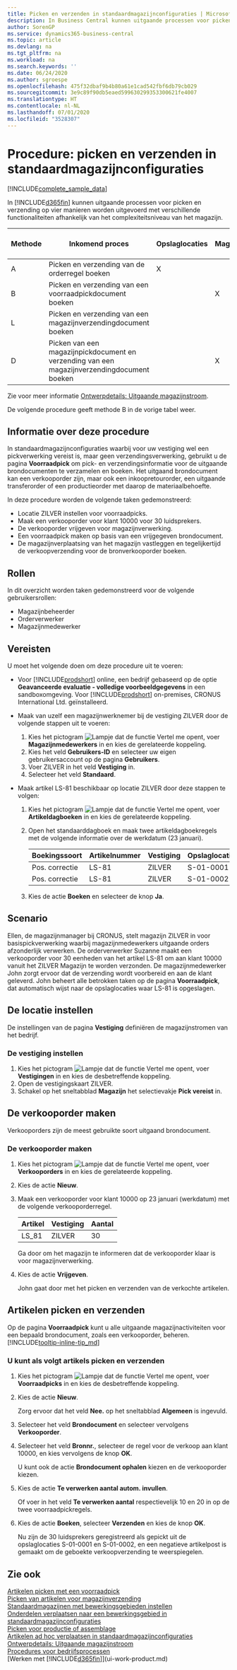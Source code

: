 ```yaml
---
title: Picken en verzenden in standaardmagazijnconfiguraties | Microsoft Docs
description: In Business Central kunnen uitgaande processen voor picken en verzending op vier manieren worden uitgevoerd met verschillende functionaliteiten afhankelijk van het complexiteitsniveau van het magazijn.
author: SorenGP
ms.service: dynamics365-business-central
ms.topic: article
ms.devlang: na
ms.tgt_pltfrm: na
ms.workload: na
ms.search.keywords: ''
ms.date: 06/24/2020
ms.author: sgroespe
ms.openlocfilehash: 475f32dbaf9b4b80a61e1cad542fbf6db79cb029
ms.sourcegitcommit: 3e9c89f90db5eaed599630299353300621fe4007
ms.translationtype: HT
ms.contentlocale: nl-NL
ms.lasthandoff: 07/01/2020
ms.locfileid: "3528307"
---
```

# <a name="walkthrough-picking-and-shipping-in-basic-warehouse-configurations"></a>Procedure: picken en verzenden in standaardmagazijnconfiguraties

[!INCLUDE[complete_sample_data](includes/complete_sample_data.md)]

In [!INCLUDE[d365fin](includes/d365fin_md.md)] kunnen uitgaande processen voor picken en verzending op vier manieren worden uitgevoerd met verschillende functionaliteiten afhankelijk van het complexiteitsniveau van het magazijn.  

|Methode|Inkomend proces|Opslaglocaties|Magazijnpicks|Verzendingen|Complexiteitsniveau (zie [Ontwerpdetails: Magazijninstelling](design-details-warehouse-setup.md))|  
|------------|---------------------|----------|-----------|---------------|--------------------------------------------------------------------------------------------------------------------|  
|A|Picken en verzending van de orderregel boeken|X|||2|  
|B|Picken en verzending van een voorraadpickdocument boeken||X||3|  
|L|Picken en verzending van een magazijnverzendingdocument boeken|||X|5-4-6|  
|D|Picken van een magazijnpickdocument en verzending van een magazijnverzendingdocument boeken||X|X|5-4-6|  

Zie voor meer informatie [Ontwerpdetails: Uitgaande magazijnstroom](design-details-outbound-warehouse-flow.md).  

De volgende procedure geeft methode B in de vorige tabel weer.  

## <a name="about-this-walkthrough"></a>Informatie over deze procedure

In standaardmagazijnconfiguraties waarbij voor uw vestiging wel een pickverwerking vereist is, maar geen verzendingsverwerking, gebruikt u de pagina **Voorraadpick** om pick- en verzendingsinformatie voor de uitgaande brondocumenten te verzamelen en boeken. Het uitgaand brondocument kan een verkooporder zijn, maar ook een inkoopretourorder, een uitgaande transferorder of een productieorder met daarop de materiaalbehoefte.  

In deze procedure worden de volgende taken gedemonstreerd:  

- Locatie ZILVER instellen voor voorraadpicks.  
- Maak een verkooporder voor klant 10000 voor 30 luidsprekers.  
- De verkooporder vrijgeven voor magazijnverwerking.  
- Een voorraadpick maken op basis van een vrijgegeven brondocument.  
- De magazijnverplaatsing van het magazijn vastleggen en tegelijkertijd de verkoopverzending voor de bronverkooporder boeken.  

## <a name="roles"></a>Rollen

In dit overzicht worden taken gedemonstreerd voor de volgende gebruikersrollen:  

- Magazijnbeheerder  
- Orderverwerker  
- Magazijnmedewerker  

## <a name="prerequisites"></a>Vereisten

U moet het volgende doen om deze procedure uit te voeren:  

- Voor [!INCLUDE[prodshort](includes/prodshort.md)] online, een bedrijf gebaseerd op de optie **Geavanceerde evaluatie - volledige voorbeeldgegevens** in een sandboxomgeving. Voor [!INCLUDE[prodshort](includes/prodshort.md)] on-premises, CRONUS International Ltd. geïnstalleerd.  
- Maak van uzelf een magazijnwerknemer bij de vestiging ZILVER door de volgende stappen uit te voeren:  

  1. Kies het pictogram ![Lampje dat de functie Vertel me opent](media/ui-search/search_small.png "Vertel me wat u wilt doen"), voer **Magazijnmedewerkers** in en kies de gerelateerde koppeling.  
  2. Kies het veld **Gebruikers-ID** en selecteer uw eigen gebruikersaccount op de pagina **Gebruikers**.  
  3. Voer ZILVER in het veld **Vestiging** in.  
  4. Selecteer het veld **Standaard**.  

- Maak artikel LS-81 beschikbaar op locatie ZILVER door deze stappen te volgen:  

  1. Kies het pictogram ![Lampje dat de functie Vertel me opent](media/ui-search/search_small.png "Vertel me wat u wilt doen"), voer **Artikeldagboeken** in en kies de gerelateerde koppeling.  
  2. Open het standaarddagboek en maak twee artikeldagboekregels met de volgende informatie over de werkdatum (23 januari).  

        |Boekingssoort|Artikelnummer|Vestiging|Opslaglocatie|Aantal|  
        |----------------|-----------------|-------------------|--------------|--------------|  
        |Pos. correctie|LS-81|ZILVER|S-01-0001|20|  
        |Pos. correctie|LS-81|ZILVER|S-01-0002|20|  

  3. Kies de actie **Boeken** en selecteer de knop **Ja**.  

## <a name="story"></a>Scenario

Ellen, de magazijnmanager bij CRONUS, stelt magazijn ZILVER in voor basispickverwerking waarbij magazijnmedewerkers uitgaande orders afzonderlijk verwerken. De orderverwerker Suzanne maakt een verkooporder voor 30 eenheden van het artikel LS-81 om aan klant 10000 vanuit het ZILVER Magazijn te worden verzonden. De magazijnmedewerker John zorgt ervoor dat de verzending wordt voorbereid en aan de klant geleverd. John beheert alle betrokken taken op de pagina **Voorraadpick**, dat automatisch wijst naar de opslaglocaties waar LS-81 is opgeslagen.  

## <a name="setting-up-the-location"></a>De locatie instellen

De instellingen van de pagina **Vestiging** definiëren de magazijnstromen van het bedrijf.  

### <a name="to-set-up-the-location"></a>De vestiging instellen

1. Kies het pictogram ![Lampje dat de functie Vertel me opent](media/ui-search/search_small.png "Vertel me wat u wilt doen"), voer **Vestigingen** in en kies de desbetreffende koppeling.  
2. Open de vestigingskaart ZILVER.  
3. Schakel op het sneltabblad **Magazijn** het selectievakje **Pick vereist** in.  

## <a name="creating-the-sales-order"></a>De verkooporder maken

Verkooporders zijn de meest gebruikte soort uitgaand brondocument.  

### <a name="to-create-the-sales-order"></a>De verkooporder maken

1. Kies het pictogram ![Lampje dat de functie Vertel me opent](media/ui-search/search_small.png "Vertel me wat u wilt doen"), voer **Verkooporders** in en kies de gerelateerde koppeling.  
2. Kies de actie **Nieuw**.  
3. Maak een verkooporder voor klant 10000 op 23 januari (werkdatum) met de volgende verkooporderregel.  

    |Artikel|Vestiging|Aantal|  
    |----|-------------|--------|  
    |LS_81|ZILVER|30|  

     Ga door om het magazijn te informeren dat de verkooporder klaar is voor magazijnverwerking.  

4. Kies de actie **Vrijgeven**.  

    John gaat door met het picken en verzenden van de verkochte artikelen.  

## <a name="picking-and-shipping-items"></a>Artikelen picken en verzenden

Op de pagina **Voorraadpick** kunt u alle uitgaande magazijnactiviteiten voor een bepaald brondocument, zoals een verkooporder, beheren. [!INCLUDE[tooltip-inline-tip_md](includes/tooltip-inline-tip_md.md)]  

### <a name="to-pick-and-ship-items"></a>U kunt als volgt artikels picken en verzenden

1. Kies het pictogram ![Lampje dat de functie Vertel me opent](media/ui-search/search_small.png "Vertel me wat u wilt doen"), voer **Voorraadpicks** in en kies de desbetreffende koppeling.  
2. Kies de actie **Nieuw**.  

    Zorg ervoor dat het veld **Nee.** op het sneltabblad **Algemeen** is ingevuld.
3. Selecteer het veld **Brondocument** en selecteer vervolgens **Verkooporder**.  
4. Selecteer het veld **Bronnr.**, selecteer de regel voor de verkoop aan klant 10000, en kies vervolgens de knop **OK**.  

    U kunt ook de actie **Brondocument ophalen** kiezen en de verkooporder kiezen.  
5. Kies de actie **Te verwerken aantal autom. invullen**.  

    Of voer in het veld **Te verwerken aantal** respectievelijk 10 en 20 in op de twee voorraadpickregels.  
6. Kies de actie **Boeken**, selecteer **Verzenden** en kies de knop **OK**.  

    Nu zijn de 30 luidsprekers geregistreerd als gepickt uit de opslaglocaties S-01-0001 en S-01-0002, en een negatieve artikelpost is gemaakt om de geboekte verkoopverzending te weerspiegelen.  

## <a name="see-also"></a>Zie ook

[Artikelen picken met een voorraadpick](warehouse-how-to-pick-items-with-inventory-picks.md)  
[Picken van artikelen voor magazijnverzending](warehouse-how-to-pick-items-for-warehouse-shipment.md)  
[Standaardmagazijnen met bewerkingsgebieden instellen](warehouse-how-to-set-up-basic-warehouses-with-operations-areas.md)  
[Onderdelen verplaatsen naar een bewerkingsgebied in standaardmagazijnconfiguraties](warehouse-how-to-move-components-to-an-operation-area-in-basic-warehousing.md)  
[Picken voor productie of assemblage](warehouse-how-to-pick-for-production.md)  
[Artikelen ad hoc verplaatsen in standaardmagazijnconfiguraties](warehouse-how-to-move-items-ad-hoc-in-basic-warehousing.md)  
[Ontwerpdetails: Uitgaande magazijnstroom](design-details-outbound-warehouse-flow.md)  
[Procedures voor bedrijfsprocessen](walkthrough-business-process-walkthroughs.md)  
[Werken met [!INCLUDE[d365fin](includes/d365fin_md.md)]](ui-work-product.md)  
